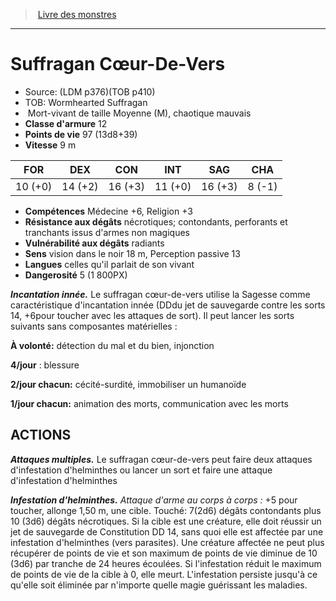 ﻿> [Livre des monstres](tome_of_beasts.md)

---

# Suffragan Cœur-De-Vers

- Source: (LDM p376)(TOB p410)
- TOB: Wormhearted Suffragan
-  Mort-vivant de taille Moyenne (M), chaotique mauvais
- **Classe d'armure** 12
- **Points de vie** 97 (13d8+39)
- **Vitesse** 9 m

|FOR|DEX|CON|INT|SAG|CHA|
|---|---|---|---|---|---|
|10 (+0)|14 (+2)|16 (+3)|11 (+0)|16 (+3)|8 (-1)|

- **Compétences** Médecine +6, Religion +3
- **Résistance aux dégâts** nécrotiques; contondants, perforants et tranchants issus d'armes non magiques
- **Vulnérabilité aux dégâts** radiants
- **Sens** vision dans le noir 18 m, Perception passive 13
- **Langues** celles qu'il parlait de son vivant
- **Dangerosité** 5 (1 800PX)

**_Incantation innée._** Le suffragan cœur-de-vers utilise la Sagesse comme caractéristique d'incantation innée (DDdu jet de sauvegarde contre les sorts 14, +6pour toucher avec les attaques de sort). Il peut lancer les sorts suivants sans composantes matérielles :

**À volonté:** détection du mal et du bien, injonction

**4/jour** : blessure

**2/jour chacun:** cécité-surdité, immobiliser un humanoïde

**1/jour chacun:** animation des morts, communication avec les morts

## ACTIONS

**_Attaques multiples._** Le suffragan cœur-de-vers peut faire deux attaques d'infestation d'helminthes ou lancer un sort et faire une attaque d'infestation d'helminthes

**_Infestation d'helminthes._** _Attaque d'arme au corps à corps :_ +5 pour toucher, allonge 1,50 m, une cible. Touché: 7(2d6) dégâts contondants plus 10 (3d6) dégâts nécrotiques. Si la cible est une créature, elle doit réussir un jet de sauvegarde de Constitution DD 14, sans quoi elle est affectée par une infestation d'helminthes (vers parasites). Une créature affectée ne peut plus récupérer de points de vie et son maximum de points de vie diminue de 10 (3d6) par tranche de 24 heures écoulées. Si l'infestation réduit le maximum de points de vie de la cible à 0, elle meurt. L'infestation persiste jusqu'à ce qu'elle soit éliminée par n'importe quelle magie guérissant les maladies.

